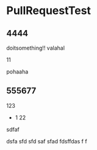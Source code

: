 # PullRequestTest

## 4444
doitsomething!!
valahal

11

pohaaha

## 555677
123
* 1
22

sdfaf


dsfa
sfd
sfd
saf
sfad
fdsffdas
f
f